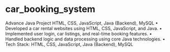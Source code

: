 # car_booking_system
  Advance Java Project HTML, CSS, JavaScript, Java (Backend), MySQL
• Developed a car rental websites using HTML, CSS, JavaScript, and Java.
• Implemented user login, car listings, and real-time booking features.
• Handled backend logic and data processing using core Java technologies.
• Tech Stack: HTML, CSS, JavaScript, Java (Backend), MySQL
